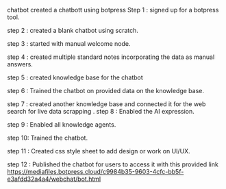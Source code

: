 chatbot
created a chatbott using botpress
Step 1 : signed up for a botpress tool.

step 2 : created a blank chatbot using scratch.

step 3 : started with manual welcome node.

step 4 : created multiple standard notes incorporating the data as manual answers.

step 5 : created knowledge base for the chatbot

step 6 : Trained the chatbot on provided data on the knowledge base.

step 7 : created another knowledge base and connected it for the web search for live data scrapping
.
step 8 : Enabled the AI expression.

step 9 : Enabled all knowledge agents.

step 10: Trained the chatbot.

step 11 : Created css style sheet to add design or work on UI/UX.

step 12 : Published the chatbot for users to access it with this provided link https://mediafiles.botpress.cloud/c9984b35-9603-4cfc-bb5f-e3afdd32a4a4/webchat/bot.html
